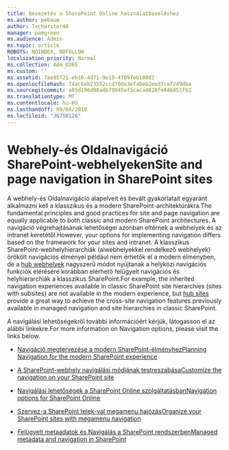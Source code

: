 ```yaml
---
title: Bevezetés a SharePoint Online használatbaveléshez
ms.author: pebaum
author: Techwriter40
manager: pamgreen
ms.audience: Admin
ms.topic: article
ROBOTS: NOINDEX, NOFOLLOW
localization_priority: Normal
ms.collection: Adm_O365
ms.custom: ''
ms.assetid: 7ae05f21-eb16-4d71-9e19-4f097eb100d2
ms.openlocfilehash: 74ac6eb23552ccd70de3efabeb2eed7caf249dba
ms.sourcegitcommit: a65d196d00adb70045af5caca9828fe44b951f61
ms.translationtype: MT
ms.contentlocale: hu-HU
ms.lasthandoff: 09/04/2019
ms.locfileid: "36750126"
---
```

# <a name="site-and-page-navigation-in-sharepoint-sites"></a><span data-ttu-id="c0389-102">Webhely-és Oldalnavigáció SharePoint-webhelyeken</span><span class="sxs-lookup"><span data-stu-id="c0389-102">Site and page navigation in SharePoint sites</span></span>

<span data-ttu-id="c0389-103">A webhely-és Oldalnavigáció alapelveit és bevált gyakorlatait egyaránt alkalmazni kell a klasszikus és a modern SharePoint-architektúrákra.</span><span class="sxs-lookup"><span data-stu-id="c0389-103">The fundamental principles and good practices for site and page navigation are equally applicable to both classic and modern SharePoint architectures.</span></span> <span data-ttu-id="c0389-104">A navigáció végrehajtásának lehetőségei azonban eltérnek a webhelyek és az intranet keretétől.</span><span class="sxs-lookup"><span data-stu-id="c0389-104">However, your options for implementing navigation differs based on the framework for your sites and intranet.</span></span> <span data-ttu-id="c0389-105">A klasszikus SharePoint-webhelyhierarchiák (alwebhelyekkel rendelkező webhelyek) örökölt navigációs élményei például nem érhetők el a modern élményben, de a [hub webhelyek](https://support.office.com/article/fe26ae84-14b7-45b6-a6d1-948b3966427f) nagyszerű módot nyújtanak a helyközi navigációs funkciók elérésére korábban elérhető felügyelt navigációs és helyhierarchiák a klasszikus SharePoint.</span><span class="sxs-lookup"><span data-stu-id="c0389-105">For example, the inherited navigation experiences available in classic SharePoint site hierarchies (sites with subsites) are not available in the modern experience, but [hub sites](https://support.office.com/article/fe26ae84-14b7-45b6-a6d1-948b3966427f) provide a great way to achieve the cross-site navigation features previously available in managed navigation and site hierarchies in classic SharePoint.</span></span>

 <span data-ttu-id="c0389-106">A navigálási lehetőségekről további információért kérjük, látogasson el az alábbi linkekre.</span><span class="sxs-lookup"><span data-stu-id="c0389-106">For more information on Navigation options, please visit the links below.</span></span>

 - [<span data-ttu-id="c0389-107">Navigáció megtervezése a modern SharePoint-élményhez</span><span class="sxs-lookup"><span data-stu-id="c0389-107">Planning Navigation for the modern SharePoint experience</span></span>](https://docs.microsoft.com/sharepoint/plan-navigation-modern-experience)

- [<span data-ttu-id="c0389-108">A SharePoint-webhely navigálási módjának testreszabása</span><span class="sxs-lookup"><span data-stu-id="c0389-108">Customize the navigation on your SharePoint site</span></span>](https://support.office.com/article/customize-the-navigation-on-your-sharepoint-site-3cd61ae7-a9ed-4e1e-bf6d-4655f0bf25ca)

- [<span data-ttu-id="c0389-109">Navigálási lehetőségek a SharePoint Online szolgáltatásban</span><span class="sxs-lookup"><span data-stu-id="c0389-109">Navigation options for SharePoint Online</span></span>](https://docs.microsoft.com/office365/enterprise/navigation-options-for-sharepoint-online)
 
- [<span data-ttu-id="c0389-110">Szervez-a SharePoint telek-val megamenu hajózás</span><span class="sxs-lookup"><span data-stu-id="c0389-110">Organize your SharePoint sites with megamenu navigation</span></span>](https://techcommunity.microsoft.com/t5/Microsoft-SharePoint-Blog/Organize-your-SharePoint-sites-with-megamenu-navigation-and-new/ba-p/328068)

- [<span data-ttu-id="c0389-111">Felügyelt metaadatok és Navigálás a SharePoint rendszerben</span><span class="sxs-lookup"><span data-stu-id="c0389-111">Managed metadata and navigation in SharePoint</span></span>](https://docs.microsoft.com/sharepoint/dev/general-development/managed-metadata-and-navigation-in-sharepoint)


